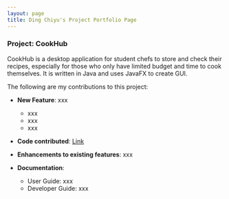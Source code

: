 ```yaml
---
layout: page
title: Ding Chiyu's Project Portfolio Page
---
```


### Project: CookHub

CookHub is a desktop application for student chefs to store and check their recipes, especially for those who only have limited budget and time to cook themselves.
It is written in Java and uses JavaFX to create GUI. 

The following are my contributions to this project:

- **New Feature**: xxx
  - xxx
  - xxx
  - xxx

- **Code contributed**: [Link]()

- **Enhancements to existing features**: xxx

- **Documentation**:
  - User Guide: xxx
  - Developer Guide: xxx
